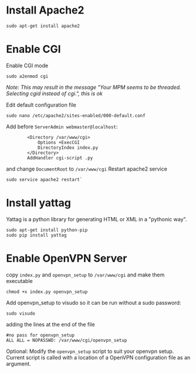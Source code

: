 # Install Apache2
```
sudo apt-get install apache2
```

# Enable CGI
Enable CGI mode
```
sudo a2enmod cgi
```
*Note: This may result in the message "Your MPM seems to be threaded. Selecting cgid instead of cgi.", this is ok*

Edit default configuration file
```
sudo nano /etc/apache2/sites-enabled/000-default.conf
```
Add before `ServerAdmin webmaster@localhost`:
```
        <Directory /var/www/cgi>
            Options +ExecCGI
            DirectoryIndex index.py
        </Directory>
        AddHandler cgi-script .py
```
and change `DocumentRoot` to `/var/www/cgi`
Restart apache2 service
```
sudo service apache2 restart`
```

# Install yattag

Yattag is a python library for generating HTML or XML in a "pythonic way".

```
sudo apt-get install python-pip
sudo pip install yattag
```

# Enable OpenVPN Server
copy `index.py` and `openvpn_setup` to `/var/www/cgi` and make them executable
```
chmod +x index.py openvpn_setup
```
Add openvpn_setup to visudo so it can be run without a sudo password:
```
sudo visudo
```
adding the lines at the end of the file
```
#no pass for openvpn_setup
ALL ALL = NOPASSWD: /var/www/cgi/openvpn_setup
```
Optional: Modify the `openvpn_setup` script to suit your openvpn setup.
Current script is called with a location of a OpenVPN configuration file as an argument.
